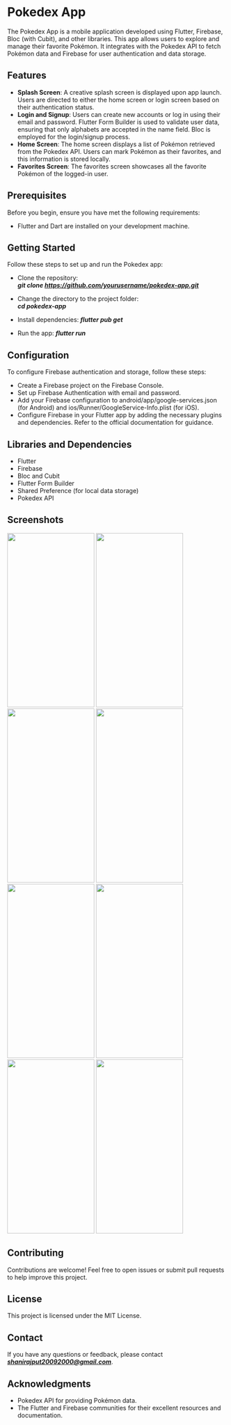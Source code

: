 # Pokedex App
The Pokedex App is a mobile application developed using Flutter, Firebase, Bloc (with Cubit), and other libraries. This app allows users to explore and manage their favorite Pokémon. It integrates with the Pokedex API to fetch Pokémon data and Firebase for user authentication and data storage.

## Features
- **Splash Screen**: A creative splash screen is displayed upon app launch. Users are directed to either the home screen or login screen based on their authentication status.
- **Login and Signup**: Users can create new accounts or log in using their email and password. Flutter Form Builder is used to validate user data, ensuring that only alphabets are accepted in the name field. Bloc is employed for the login/signup process.
- **Home Screen**: The home screen displays a list of Pokémon retrieved from the Pokedex API. Users can mark Pokémon as their favorites, and this information is stored locally.
- **Favorites Screen**: The favorites screen showcases all the favorite Pokémon of the logged-in user.

## Prerequisites
Before you begin, ensure you have met the following requirements:
- Flutter and Dart are installed on your development machine.

## Getting Started
Follow these steps to set up and run the Pokedex app:

- Clone the repository:<br>
***git clone https://github.com/yourusername/pokedex-app.git***

- Change the directory to the project folder:<br>
***cd pokedex-app***

- Install dependencies:
***flutter pub get***

- Run the app:
***flutter run***

## Configuration
To configure Firebase authentication and storage, follow these steps:

- Create a Firebase project on the Firebase Console.
- Set up Firebase Authentication with email and password.
- Add your Firebase configuration to android/app/google-services.json (for Android) and ios/Runner/GoogleService-Info.plist (for iOS).
- Configure Firebase in your Flutter app by adding the necessary plugins and dependencies. Refer to the official documentation for guidance.

## Libraries and Dependencies

- Flutter
- Firebase
- Bloc and Cubit
- Flutter Form Builder
- Shared Preference (for local data storage)
- Pokedex API

## Screenshots
<img src="https://github.com/zeeshan564/Pokemon-Flutter/assets/97142240/10ee9747-aa56-4bc0-a818-d6544b20a893" width="200" height="400" /> <nbsp>
<img src="https://github.com/zeeshan564/Pokemon-Flutter/assets/97142240/e127310b-7f3f-43d1-83f9-c696a3ec87ea" width="200" height="400" /> <nbsp>
<img src="https://github.com/zeeshan564/Pokemon-Flutter/assets/97142240/5bbc3fc9-01b6-4fd4-9c53-c115cf99e6bc" width="200" height="400" /> <nbsp>
<img src="https://github.com/zeeshan564/Pokemon-Flutter/assets/97142240/5f5f9b2f-32d0-4e02-866a-a5149838cb42" width="200" height="400" /> <nbsp>
<img src="https://github.com/zeeshan564/Pokemon-Flutter/assets/97142240/10c4db1e-ca1c-49a7-80f2-b591b30e6b12" width="200" height="400" /> <nbsp>
<img src="https://github.com/zeeshan564/Pokemon-Flutter/assets/97142240/15bb1a73-0915-472c-bb26-b29a513669be" width="200" height="400" /> <nbsp>
<img src="https://github.com/zeeshan564/Pokemon-Flutter/assets/97142240/8a01bc73-8db3-483e-8fbc-2936f786a07a" width="200" height="400" /> <nbsp>
<img src="https://github.com/zeeshan564/Pokemon-Flutter/assets/97142240/c1b5b93d-248f-4c37-8c17-71841d709e20" width="200" height="400" /> <nbsp>

## Contributing
Contributions are welcome! Feel free to open issues or submit pull requests to help improve this project.

## License
This project is licensed under the MIT License.

## Contact
If you have any questions or feedback, please contact ***shanirajput20092000@gmail.com***.

## Acknowledgments
- Pokedex API for providing Pokémon data.
- The Flutter and Firebase communities for their excellent resources and documentation.
